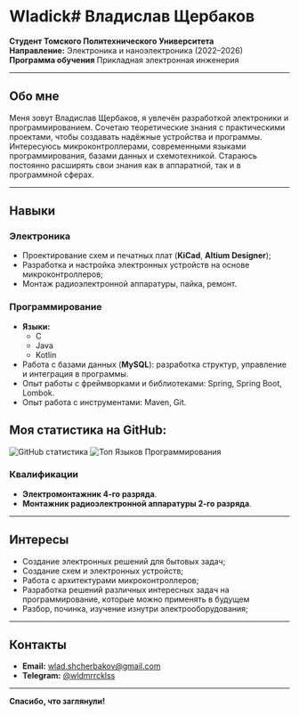 # Wladick# Владислав Щербаков

**Студент Томского Политехнического Университета**  
**Направление:** Электроника и наноэлектроника (2022–2026)  
**Программа обучения** Прикладная электронная инженерия  

---

## **Обо мне**

Меня зовут Владислав Щербаков, я увлечён разработкой электроники и программированием. Сочетаю теоретические знания с практическими проектами, чтобы создавать надёжные устройства и программы. Интересуюсь микроконтроллерами, современными языками программирования, базами данных и схемотехникой. Стараюсь постоянно расширять свои знания как в аппаратной, так и в программной сферах.

---

## **Навыки**

### **Электроника**
- Проектирование схем и печатных плат (**KiCad**, **Altium Designer**);
- Разработка и настройка электронных устройств на основе микроконтроллеров;
- Монтаж радиоэлектронной аппаратуры, пайка, ремонт.

### **Программирование**
- **Языки:**
  - C
  - Java 
  - Kotlin
- Работа с базами данных (**MySQL**): разработка структур, управление и интеграция в программы.  
- Опыт работы с фреймворками и библиотеками: Spring, Spring Boot, Lombok.
- Опыт работа с инструментами: Maven, Git.

##  **Моя статистика на GitHub:**
![GitHub статистика](https://github-readme-stats.vercel.app/api?username=Wl4dick&show_icons=true&theme=radical)
![Топ Языков Программирования](https://github-readme-stats.vercel.app/api/top-langs/?username=Wl4dick&layout=compact&theme=radical)

### **Квалификации**
- **Электромонтажник 4-го разряда**.  
- **Монтажник радиоэлектронной аппаратуры 2-го разряда**.  

---

## **Интересы**

- Создание электронных решений для бытовых задач;
- Создание схем и электронных устройств;
- Работа с архитектурами микроконтроллеров;
- Разработка решений различных интересных задач на программирование, которые можно применять в будущем
- Разбор, починка, изучение изнутри электрооборудования;

---

## **Контакты**

- **Email:** wlad.shcherbakov@gmail.com 
- **Telegram:** [@wldmrrcklss](https://t.me/wldmrrcklss)  

---

**Спасибо, что заглянули!**